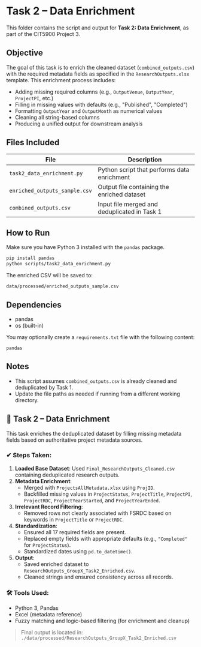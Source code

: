 # Task 2 – Data Enrichment

This folder contains the script and output for **Task 2: Data Enrichment**, as part of the CIT5900 Project 3.

## Objective

The goal of this task is to enrich the cleaned dataset (`combined_outputs.csv`) with the required metadata fields as specified in the `ResearchOutputs.xlsx` template. This enrichment process includes:

- Adding missing required columns (e.g., `OutputVenue`, `OutputYear`, `ProjectPI`, etc.)
- Filling in missing values with defaults (e.g., "Published", "Completed")
- Formatting `OutputYear` and `OutputMonth` as numerical values
- Cleaning all string-based columns
- Producing a unified output for downstream analysis

## Files Included

| File                          | Description                                   |
|-------------------------------|-----------------------------------------------|
| `task2_data_enrichment.py`   | Python script that performs data enrichment   |
| `enriched_outputs_sample.csv`| Output file containing the enriched dataset   |
| `combined_outputs.csv`       | Input file merged and deduplicated in Task 1  |

## How to Run

Make sure you have Python 3 installed with the `pandas` package.

```bash
pip install pandas
python scripts/task2_data_enrichment.py
```

The enriched CSV will be saved to:
```
data/processed/enriched_outputs_sample.csv
```

## Dependencies

- pandas
- os (built-in)

You may optionally create a `requirements.txt` file with the following content:

```
pandas
```

## Notes

- This script assumes `combined_outputs.csv` is already cleaned and deduplicated by Task 1.
- Update the file paths as needed if running from a different working directory.

## 📌 Task 2 – Data Enrichment

This task enriches the deduplicated dataset by filling missing metadata fields based on authoritative project metadata sources.

### ✔ Steps Taken:

1. **Loaded Base Dataset**: Used `Final_ResearchOutputs_Cleaned.csv` containing deduplicated research outputs.
2. **Metadata Enrichment**:
   - Merged with `ProjectsAllMetadata.xlsx` using `ProjID`.
   - Backfilled missing values in `ProjectStatus`, `ProjectTitle`, `ProjectPI`, `ProjectRDC`, `ProjectYearStarted`, and `ProjectYearEnded`.
3. **Irrelevant Record Filtering**:
   - Removed rows not clearly associated with FSRDC based on keywords in `ProjectTitle` or `ProjectRDC`.
4. **Standardization**:
   - Ensured all 17 required fields are present.
   - Replaced empty fields with appropriate defaults (e.g., `"Completed"` for `ProjectStatus`).
   - Standardized dates using `pd.to_datetime()`.
5. **Output**:
   - Saved enriched dataset to `ResearchOutputs_GroupX_Task2_Enriched.csv`.
   - Cleaned strings and ensured consistency across all records.

### 🛠 Tools Used:
- Python 3, Pandas
- Excel (metadata reference)
- Fuzzy matching and logic-based filtering (for enrichment and cleanup)

> Final output is located in: `./data/processed/ResearchOutputs_GroupX_Task2_Enriched.csv`